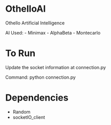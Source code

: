 # OthelloAI

Othello Artificial Intelligence

AI Used:
    - Minimax
    - AlphaBeta
    - Montecarlo

# To Run

Update the socket information at connection.py

Command: python connection.py

# Dependencies

- Random
- socketIO_client
